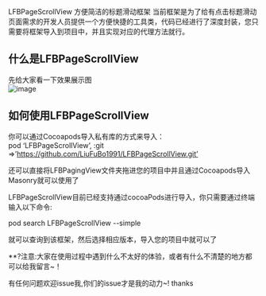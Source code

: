 



LFBPageScrollView
方便简洁的标题滑动框架
当前框架是为了给有点击标题滑动页面需求的开发人员提供一个方便快捷的工具类，代码已经进行了深度封装，您只需要将框架导入到项目中，并且实现对应的代理方法就行。


 ## 什么是LFBPageScrollView 

 先给大家看一下效果展示图<br>
![image](https://github.com/LiuFuBo1991/LFBPageScrollView/blob/master/分页滚动/Resources/effects.gif)
 
 ## 如何使用LFBPageScrollView 

 你可以通过Cocoapods导入私有库的方式来导入：<br>
 pod ‘LFBPageScrollView’, :git =>’https://github.com/LiuFuBo1991/LFBPageScrollView.git’
 
 还可以直接将LFBPagingView文件夹拖进您的项目中并且通过Cocoapods导入Masonry就可以使用了

 LFBPageScrollView目前已经支持通过cocoaPods进行导入，你只需要通过终端输入以下命令:

 pod search LFBPageScrollView --simple

 就可以查询到该框架，然后选择相应版本，导入您的项目中就可以了
 
  **?注意:大家在使用过程中遇到什么不太好的体验，或者有什么不清楚的地方都可以给我留言~！

 有任何问题欢迎issue我,你们的issue才是我的动力~! thanks
